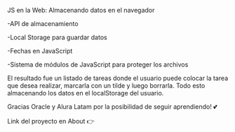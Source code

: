 JS en la Web: Almacenando datos en el navegador

-API de almacenamiento

-Local Storage para guardar datos

-Fechas en JavaScript

-Sistema de módulos de JavaScript para proteger los archivos

El resultado fue un listado de tareas donde el usuario puede colocar la tarea que desea realizar, marcarla con un tilde y luego borrarla. Todo esto almacenando los datos en el localStorage del usuario.

Gracias Oracle y Alura Latam por la posibilidad de seguir aprendiendo! 💕

Link del proyecto en About 👉
